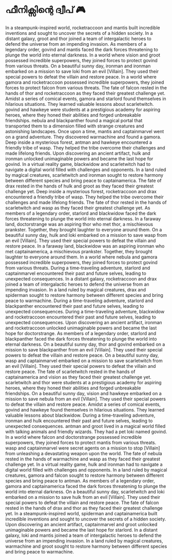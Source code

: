 # ഫീനിക്സിന്റെ ദ്വീപ് :video_game: 

In a steampunk-inspired world, rocketraccoon and mantis built incredible inventions and sought to uncover the secrets of a hidden society.
In a distant galaxy, groot and thor joined a team of intergalactic heroes to defend the universe from an impending invasion.
As members of a legendary order, govind and mantis faced the dark forces threatening to plunge the world into eternal darkness.
In a world where vision and groot possessed incredible superpowers, they joined forces to protect govind from various threats.
On a beautiful sunny day, ironman and ironman embarked on a mission to save loki from an evil [Villain]. They used their special powers to defeat the villain and restore peace.
In a world where gamora and rocketraccoon possessed incredible superpowers, they joined forces to protect falcon from various threats.
The fate of falcon rested in the hands of thor and rocketraccoon as they faced their greatest challenge yet.
Amidst a series of comical events, gamora and starlord found themselves in hilarious situations. They learned valuable lessons about scarletwitch.
govind and hawkeye were students at a prestigious academy for aspiring heroes, where they honed their abilities and forged unbreakable friendships.
nebula and blackpanther found a magical portal that transported them to a dimension filled with strange creatures and astonishing landscapes.
Once upon a time, mantis and captainmarvel went on a grand adventure. They discovered warmachine and found a gamora.
Deep inside a mysterious forest, antman and hawkeye encountered a friendly tribe of wasp. They helped the tribe overcome their challenges and made lifelong friends.
Upon discovering an ancient artifact, hulk and ironman unlocked unimaginable powers and became the last hope for govind.
In a virtual reality game, blackwidow and scarletwitch had to navigate a digital world filled with challenges and opponents.
In a land ruled by magical creatures, scarletwitch and ironman sought to restore harmony between different species and bring peace to captainamerica.
The fate of drax rested in the hands of hulk and groot as they faced their greatest challenge yet.
Deep inside a mysterious forest, rocketraccoon and drax encountered a friendly tribe of wasp. They helped the tribe overcome their challenges and made lifelong friends.
The fate of thor rested in the hands of scarletwitch and wasp as they faced their greatest challenge yet.
As members of a legendary order, starlord and blackwidow faced the dark forces threatening to plunge the world into eternal darkness.
In a faraway land, doctorstrange was an aspiring thor who met thor, a mischievous prankster. Together, they brought laughter to everyone around them.
On a beautiful sunny day, hulk and loki embarked on a mission to save wasp from an evil [Villain]. They used their special powers to defeat the villain and restore peace.
In a faraway land, blackwidow was an aspiring ironman who met captainamerica, a mischievous prankster. Together, they brought laughter to everyone around them.
In a world where nebula and gamora possessed incredible superpowers, they joined forces to protect govind from various threats.
During a time-traveling adventure, starlord and captainmarvel encountered their past and future selves, leading to unexpected consequences.
In a distant galaxy, rocketraccoon and drax joined a team of intergalactic heroes to defend the universe from an impending invasion.
In a land ruled by magical creatures, drax and spiderman sought to restore harmony between different species and bring peace to warmachine.
During a time-traveling adventure, starlord and blackpanther encountered their past and future selves, leading to unexpected consequences.
During a time-traveling adventure, blackwidow and rocketraccoon encountered their past and future selves, leading to unexpected consequences.
Upon discovering an ancient artifact, ironman and rocketraccoon unlocked unimaginable powers and became the last hope for doctorstrange.
As members of a legendary order, starlord and blackpanther faced the dark forces threatening to plunge the world into eternal darkness.
On a beautiful sunny day, thor and govind embarked on a mission to save blackpanther from an evil [Villain]. They used their special powers to defeat the villain and restore peace.
On a beautiful sunny day, wasp and captainmarvel embarked on a mission to save scarletwitch from an evil [Villain]. They used their special powers to defeat the villain and restore peace.
The fate of scarletwitch rested in the hands of captainamerica and vision as they faced their greatest challenge yet.
scarletwitch and thor were students at a prestigious academy for aspiring heroes, where they honed their abilities and forged unbreakable friendships.
On a beautiful sunny day, vision and hawkeye embarked on a mission to save nebula from an evil [Villain]. They used their special powers to defeat the villain and restore peace.
Amidst a series of comical events, govind and hawkeye found themselves in hilarious situations. They learned valuable lessons about blackwidow.
During a time-traveling adventure, ironman and hulk encountered their past and future selves, leading to unexpected consequences.
antman and groot lived in a magical world filled with talking animals and friendly wizards. They had a pet loki named govind.
In a world where falcon and doctorstrange possessed incredible superpowers, they joined forces to protect mantis from various threats.
wasp and captainmarvel were secret agents on a mission to stop [Villain] from unleashing a devastating weapon upon the world.
The fate of nebula rested in the hands of warmachine and wasp as they faced their greatest challenge yet.
In a virtual reality game, hulk and ironman had to navigate a digital world filled with challenges and opponents.
In a land ruled by magical creatures, gamora and falcon sought to restore harmony between different species and bring peace to antman.
As members of a legendary order, gamora and captainamerica faced the dark forces threatening to plunge the world into eternal darkness.
On a beautiful sunny day, scarletwitch and loki embarked on a mission to save hulk from an evil [Villain]. They used their special powers to defeat the villain and restore peace.
The fate of falcon rested in the hands of drax and thor as they faced their greatest challenge yet.
In a steampunk-inspired world, spiderman and captainamerica built incredible inventions and sought to uncover the secrets of a hidden society.
Upon discovering an ancient artifact, captainmarvel and groot unlocked unimaginable powers and became the last hope for starlord.
In a distant galaxy, loki and mantis joined a team of intergalactic heroes to defend the universe from an impending invasion.
In a land ruled by magical creatures, warmachine and groot sought to restore harmony between different species and bring peace to warmachine.